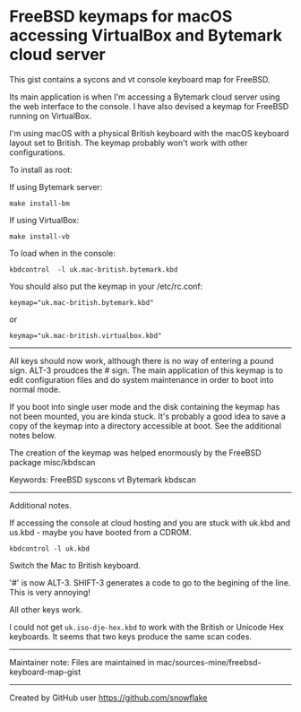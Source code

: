 <!-- edit this file in ~/mac/sources-mine/freebsd-keyboard-map-gist -->
# FreeBSD keymaps for macOS accessing VirtualBox and Bytemark cloud server

This gist contains a sycons and vt console keyboard map for FreeBSD.

Its main application is when I'm accessing a Bytemark cloud server using
the web interface to the console. I have also devised a keymap for
FreeBSD running on VirtualBox.

I'm using macOS with a physical British keyboard with the macOS
keyboard layout set to British. The keymap
probably won't work with other configurations.

To install as root:

If using Bytemark server:

   `make install-bm`

If using VirtualBox:

   `make install-vb`

To load when in the console:

   `kbdcontrol  -l uk.mac-british.bytemark.kbd`

You should also put the keymap in your /etc/rc.conf:

`keymap="uk.mac-british.bytemark.kbd"`

or

`keymap="uk.mac-british.virtualbox.kbd"`

----------------

All keys should now work, although there is no way of
entering a pound sign.  ALT-3 proudces the # sign.
The main application of this keymap is to edit
configuration files and do system maintenance in order
to boot into normal mode.

If you boot into single user mode and the disk containing the keymap
has not been mounted, you are kinda stuck.  It's probably
a good idea to save a copy of the keymap
into a directory accessible at boot. See the additional notes below.

The creation of the keymap was helped enormously by
the FreeBSD package misc/kbdscan

Keywords: FreeBSD syscons vt Bytemark kbdscan

-------------------------------------------------------------------------------

Additional notes.

If accessing the console at cloud hosting
and you are stuck with uk.kbd and us.kbd - maybe you have
booted from a CDROM.

`kbdcontrol -l uk.kbd`

Switch the Mac to British keyboard.

'#' is now ALT-3.
SHIFT-3 generates a code to go to the begining of the line.
This is very annoying!

All other keys work.

I could not get `uk.iso-dje-hex.kbd` to work with the British or Unicode Hex keyboards. It seems that two keys produce the same scan codes.

--------

Maintainer note:
Files are maintained in mac/sources-mine/freebsd-keyboard-map-gist

---------

Created by GitHub user https://github.com/snowflake

